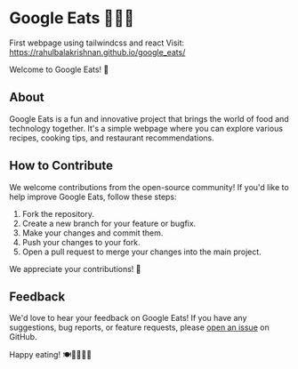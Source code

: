 # Google Eats 🍔🍕🥗
First webpage using tailwindcss and react
Visit: https://rahulbalakrishnan.github.io/google_eats/                                    



Welcome to Google Eats! 🎉

## About
Google Eats is a fun and innovative project that brings the world of food and technology together. It's a simple webpage where you can explore various recipes, cooking tips, and restaurant recommendations.

## How to Contribute
We welcome contributions from the open-source community! If you'd like to help improve Google Eats, follow these steps:

1. Fork the repository.
2. Create a new branch for your feature or bugfix.
3. Make your changes and commit them.
4. Push your changes to your fork.
5. Open a pull request to merge your changes into the main project.

We appreciate your contributions! 🙌


## Feedback
We'd love to hear your feedback on Google Eats! If you have any suggestions, bug reports, or feature requests, please [open an issue](link-to-issues) on GitHub.

Happy eating! 🍽️👨‍🍳👩‍🍳
